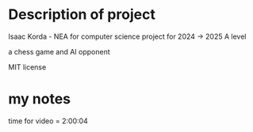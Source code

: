 # Description of project 
Isaac Korda - NEA for computer science project for 2024 -> 2025 A level

a chess game and AI opponent 

MIT license


# my notes 
time for video  = 2:00:04
